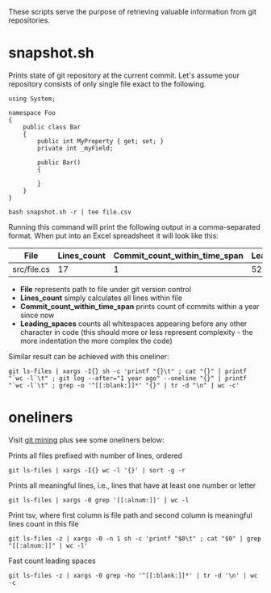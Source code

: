 These scripts serve the purpose of retrieving valuable information from git repositories.

# snapshot.sh

Prints state of git repository at the current commit.
Let's assume your repository consists of only single file exact to the following.

```
using System;

namespace Foo
{
    public class Bar
    {
        public int MyProperty { get; set; }
        private int _myField;

        public Bar()
        {

        }
    }
}
```

```
bash snapshot.sh -r | tee file.csv
```

Running this command will print the following output in a comma-separated format.
When put into an Excel spreadsheet it will look like this:

| File          | Lines_count   | Commit_count_within_time_span | Leading_spaces |
| ------------- | ------------- | ----------------------------- | -------------- |
| src/file.cs   | 17            | 1                             | 52             |

- **File** represents path to file under git version control
- **Lines_count** simply calculates all lines within file
- **Commit_count_within_time_span** prints count of commits within a year since now
- **Leading_spaces** counts all whitespaces appearing before any other character in code (this should more or less represent complexity - the more indentation the more complex the code)

Similar result can be achieved with this oneliner:

```
git ls-files | xargs -I{} sh -c 'printf "{}\t" ; cat "{}" | printf "`wc -l`\t" ; git log --after="1 year ago" --oneline "{}" | printf "`wc -l`\t" ; grep -o '^[[:blank:]]*' "{}" | tr -d "\n" | wc -c'
```

# oneliners

Visit [git mining](https://objectequals.com/git-mining/) plus see some oneliners below:

Prints all files prefixed with number of lines, ordered

```
git ls-files | xargs -I{} wc -l '{}' | sort -g -r
```

Prints all meaningful lines, i.e., lines that have at least one number or letter

```
git ls-files | xargs -0 grep '[[:alnum:]]' | wc -l
```

Print tsv, where first column is file path and second column is meaningful lines count in this file

```
git ls-files -z | xargs -0 -n 1 sh -c 'printf "$0\t" ; cat "$0" | grep "[[:alnum:]]" | wc -l'
```

Fast count leading spaces

```
git ls-files -z | xargs -0 grep -ho '^[[:blank:]]*' | tr -d '\n' | wc -c
```
